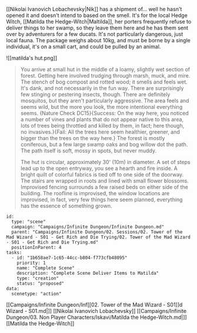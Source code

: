 [[Nikolai Ivanovich Lobachevsky|Nik]] has a shipment of... well he hasn't opened it and doesn't intend to based on the smell. It's for the local Hedge Witch, [[Matilda the Hedge-Witch|Maltilda]], her porters frequently refuse to deliver things to her swamp, so they leave them here and he has them sent over by adventurers for a few ducats. It's not particularly dangerous, just local fauna. The package weighs about 10kg, and must be borne by a single individual, it's on a small cart, and could be pulled by an animal.

![[matilda's hut.png]]

> You arrive at small hut in the middle of a loamy, slightly wet section of forest. Getting here involved trudging through marsh, muck, and mire. The stench of bog compost and rotted wood; it smells and feels wet. It's dank, and not necessarily in the fun way. There are surprisingly few stinging or pestering insects, though. There are definitely mosquitos, but they aren't particularly aggressive. The area feels and seems wild, but the more you look, the more intentional everything seems. {Nature Check DC15}{Success: On the way here, you noticed a number of vines and plants that do not appear native to this area, lots of trees being throttled and killed by them, in fact; here though, no invasives.}{Fail: All the trees here seem healthier, greener, and bigger than the trees on the way here.} The forest is mostly coniferous, but a few large swamp oaks and bog willow dot the path. The path itself is soft, mossy in spots, but never muddy.
>  
> The hut is circular, approximately 30' (10m) in diameter. A set of steps lead up to the open entryway, you see a hearth and fire inside. A bright quilt of colorful fabrics is tied off to one side of the doorway. The stairs are wrapped in roots and lined with small flower blossoms. Improvised fencing surrounds a few raised beds on either side of the building. The roofline is improvised, the window locations are improvised, in fact, very few things here seem planned, everything has the essence of something grown.


```RpgManager4
id: 
  type: "scene"
  campaign: "Campaigns/Infinite Dungeon/Infinite Dungeon.md"
  parent: "Campaigns/Infinite Dungeon/02. Sessions/02. Tower of the Mad Wizard - S01 - Get Rich and Die Trying/02. Tower of the Mad Wizard - S01 - Get Rich and Die Trying.md"
  positionInParent: 4
tasks: 
  - id: "1b658ae7-1c65-44cc-b804-f773cfb48095"
    priority: 1
    name: "Complete Scene"
    description: "Complete Scene Deliver Items to Matilda"
    type: "creation"
    status: "proposed"
data: 
  scenetype: "action"
```

[[Campaigns/Infinite Dungeon/Inf[[02. Tower of the Mad Wizard - S01]]d Wizard - S01.md|]]
[[Nikolai Ivanovich Lobachevsky]]
[[Campaigns/Infinite Dungeon/03. Non Player Characters/Iskavi/Matilda the Hedge-Witch.md|]]
[[Matilda the Hedge-Witch]]